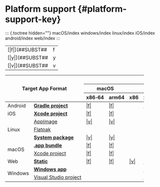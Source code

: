 # Platform support {#platform-support-key}

::: {.toctree hidden=""}
macOS/index windows/index linux/index iOS/index android/index web/index
:::

|                       |                                     |
|-----------------------|-------------------------------------|
| [\|f\|](##SUBST##|f|) | Supported and tested in CI          |
| [\|y\|](##SUBST##|y|) | Supported and tested by maintainers |
| [\|v\|](##SUBST##|v|) | Supported but not tested regularly  |

<table style="width:90%;">
<colgroup>
<col style="width: 9%" />
<col style="width: 16%" />
<col style="width: 8%" />
<col style="width: 7%" />
<col style="width: 5%" />
<col style="width: 3%" />
<col style="width: 4%" />
<col style="width: 3%" />
<col style="width: 3%" />
<col style="width: 5%" />
<col style="width: 8%" />
<col style="width: 5%" />
<col style="width: 7%" />
</colgroup>
<thead>
<tr>
<th colspan="2" rowspan="3">Target App Format</th>
<th colspan="11">Host System</th>
</tr>
<tr>
<th colspan="2">macOS</th>
<th colspan="5">Windows</th>
<th colspan="4">Linux</th>
</tr>
<tr>
<th>x86‑64</th>
<th>arm64</th>
<th>x86</th>
<th colspan="2">x86‑64</th>
<th colspan="2">arm64</th>
<th>x86</th>
<th>x86‑64</th>
<th>arm</th>
<th>arm64</th>
</tr>
</thead>
<tbody>
<tr>
<td>Android</td>
<td><a
href="./android/gradle.html"><strong>Gradle project</strong></a></td>
<td><a href="##SUBST##|f|">|f|</a></td>
<td><a href="##SUBST##|f|">|f|</a></td>
<td></td>
<td colspan="2"><a href="##SUBST##|f|">|f|</a></td>
<td colspan="2"></td>
<td><a href="##SUBST##|v|">|v|</a></td>
<td><a href="##SUBST##|f|">|f|</a></td>
<td><a href="##SUBST##|v|">|v|</a></td>
<td><a href="##SUBST##|v|">|v|</a></td>
</tr>
<tr>
<td>iOS</td>
<td><a href="./iOS/xcode.html"><strong>Xcode project</strong></a></td>
<td><a href="##SUBST##|f|">|f|</a></td>
<td><a href="##SUBST##|f|">|f|</a></td>
<td></td>
<td colspan="2"></td>
<td colspan="2"></td>
<td></td>
<td></td>
<td></td>
<td></td>
</tr>
<tr>
<td rowspan="3">Linux</td>
<td><a href="./linux/appimage.html">AppImage</a></td>
<td><a href="##SUBST##|v|">|v|</a></td>
<td><a href="##SUBST##|v|">|v|</a></td>
<td></td>
<td colspan="2"></td>
<td colspan="2"></td>
<td><a href="##SUBST##|v|">|v|</a></td>
<td><a href="##SUBST##|v|">|v|</a></td>
<td><a href="##SUBST##|v|">|v|</a></td>
<td><a href="##SUBST##|v|">|v|</a></td>
</tr>
<tr>
<td><a href="./linux/flatpak.html">Flatpak</a></td>
<td></td>
<td></td>
<td></td>
<td colspan="2"></td>
<td colspan="2"></td>
<td><a href="##SUBST##|v|">|v|</a></td>
<td><a href="##SUBST##|f|">|f|</a></td>
<td><a href="##SUBST##|v|">|v|</a></td>
<td><a href="##SUBST##|f|">|f|</a></td>
</tr>
<tr>
<td><a
href="./linux/system.html"><strong>System package</strong></a></td>
<td><a href="##SUBST##|y|">|y|</a></td>
<td><a href="##SUBST##|y|">|y|</a></td>
<td></td>
<td colspan="2"></td>
<td colspan="2"></td>
<td><a href="##SUBST##|v|">|v|</a></td>
<td><a href="##SUBST##|f|">|f|</a></td>
<td><a href="##SUBST##|v|">|v|</a></td>
<td><a href="##SUBST##|f|">|f|</a></td>
</tr>
<tr>
<td rowspan="2">macOS</td>
<td><a href="./macOS/app.html"><strong>.app bundle</strong></a></td>
<td><a href="##SUBST##|f|">|f|</a></td>
<td><a href="##SUBST##|f|">|f|</a></td>
<td></td>
<td colspan="2"></td>
<td colspan="2"></td>
<td></td>
<td></td>
<td></td>
<td></td>
</tr>
<tr>
<td><a href="./macOS/xcode.html">Xcode project</a></td>
<td><a href="##SUBST##|f|">|f|</a></td>
<td><a href="##SUBST##|f|">|f|</a></td>
<td></td>
<td colspan="2"></td>
<td colspan="2"></td>
<td></td>
<td></td>
<td></td>
<td></td>
</tr>
<tr>
<td>Web</td>
<td><a href="./web/static.html"><strong>Static</strong></a></td>
<td><a href="##SUBST##|f|">|f|</a></td>
<td><a href="##SUBST##|f|">|f|</a></td>
<td><a href="##SUBST##|v|">|v|</a></td>
<td colspan="2"><a href="##SUBST##|f|">|f|</a></td>
<td colspan="2"><a href="##SUBST##|v|">|v|</a></td>
<td><a href="##SUBST##|v|">|v|</a></td>
<td><a href="##SUBST##|f|">|f|</a></td>
<td><a href="##SUBST##|v|">|v|</a></td>
<td><a href="##SUBST##|f|">|f|</a></td>
</tr>
<tr>
<td rowspan="2">Windows</td>
<td><a href="./windows/app.html"><strong>Windows app</strong></a></td>
<td></td>
<td></td>
<td></td>
<td colspan="2"><a href="##SUBST##|f|">|f|</a></td>
<td colspan="2"></td>
<td></td>
<td></td>
<td></td>
<td></td>
</tr>
<tr>
<td><a href="./windows/visualstudio.html">Visual Studio project</a></td>
<td></td>
<td></td>
<td></td>
<td colspan="2"><a href="##SUBST##|f|">|f|</a></td>
<td colspan="2"></td>
<td></td>
<td></td>
<td></td>
<td></td>
</tr>
</tbody>
</table>
